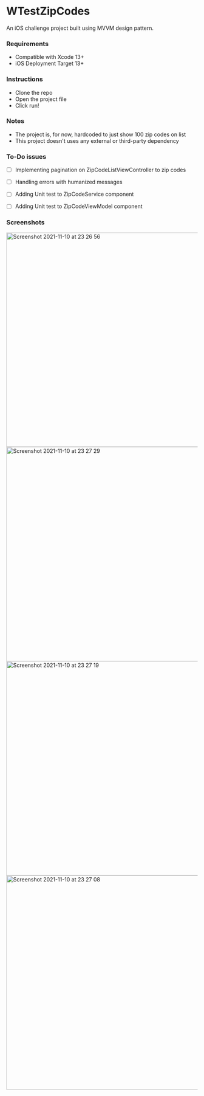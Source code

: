 # WTestZipCodes
An iOS challenge project built using MVVM design pattern.

### Requirements

- Compatible with Xcode 13+
- iOS Deployment Target 13+


### Instructions
- Clone the repo
- Open the project file
- Click run!


### Notes

- The project is, for now, hardcoded to just show 100 zip codes on list
- This project doesn't uses any external or third-party dependency

### To-Do issues
- [ ] Implementing pagination on ZipCodeListViewController to zip codes
- [ ] Handling errors with humanized messages
- [ ] Adding Unit test to ZipCodeService component
- [ ] Adding Unit test to ZipCodeViewModel component


### Screenshots

<img width="564" alt="Screenshot 2021-11-10 at 23 26 56" src="https://user-images.githubusercontent.com/239170/141209938-84cea0ba-2f3e-4723-9c92-bb740b2fef6e.png">
<img width="564" alt="Screenshot 2021-11-10 at 23 27 29" src="https://user-images.githubusercontent.com/239170/141209940-a23d1b06-9d84-4462-b840-15e3296e1328.png">
<img width="564" alt="Screenshot 2021-11-10 at 23 27 19" src="https://user-images.githubusercontent.com/239170/141209943-c54db7e5-6c71-4725-89e3-703bbfbc4ec3.png">
<img width="564" alt="Screenshot 2021-11-10 at 23 27 08" src="https://user-images.githubusercontent.com/239170/141209947-e5d02f6c-8514-4c7b-b3a0-77b920c120a4.png">

